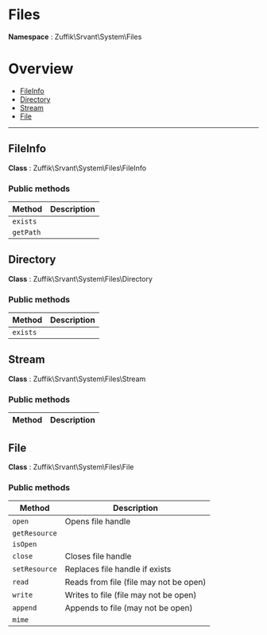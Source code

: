 
# Files

**Namespace**  : Zuffik\Srvant\System\Files

# Overview

- [FileInfo](__NAMESPACE__.md#FileInfo)
- [Directory](__NAMESPACE__.md#Directory)
- [Stream](__NAMESPACE__.md#Stream)
- [File](__NAMESPACE__.md#File)


---
<a name="FileInfo"></a>
## FileInfo

**Class**  : Zuffik\Srvant\System\Files\FileInfo

### Public methods

| Method | Description |
|---|---|
| `exists` |  |
| `getPath` |  |

<a name="Directory"></a>
## Directory

**Class**  : Zuffik\Srvant\System\Files\Directory

### Public methods

| Method | Description |
|---|---|
| `exists` |  |

<a name="Stream"></a>
## Stream

**Class**  : Zuffik\Srvant\System\Files\Stream

### Public methods

| Method | Description |
|---|---|

<a name="File"></a>
## File

**Class**  : Zuffik\Srvant\System\Files\File

### Public methods

| Method | Description |
|---|---|
| `open` | Opens file handle |
| `getResource` |  |
| `isOpen` |  |
| `close` | Closes file handle |
| `setResource` | Replaces file handle if exists |
| `read` | Reads from file (file may not be open) |
| `write` | Writes to file (file may not be open) |
| `append` | Appends to file (may not be open) |
| `mime` |  |


